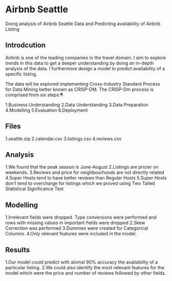 # Airbnb Seattle
Doing analysis of Airbnb Seattle Data and Predicting availability of Airbnb Listing

## Introdcution
Airbnb is one of the leading companies in the travel domain. I aim to explore trends in this data to get a deeper understanding by doing an in-depth analysis of the data. I furthermore design a model to predict availability of a specific listing.

The data will be explored implementing Cross-Industry Standard Process for Data Mining better known as CRISP-DM. The CRISP-Dm process is comprised from six steps:¶

1.Business Understanding
2.Data Understanding
3.Data Preparation
4.Modelling
5.Evaluation
6.Deployment

## Files
1.seattle.zip 
2.calendar.csv 
3.listings.csv 
4.reviews.csv 

## Analysis 

1.We found that the peak season is June-August
2.Listings are pricier on weekends.
3.Reviews and price for neighbourhoods are not directly related
4.Super Hosts tend to have better reviews than Regular Hosts
5.Super Hosts don't tend to overcharge for listings which we proved using Two Tailed Statistical Significance Test


## Modelling

1.Irrelevant fields were dropped. Type conversions were performed and rows with missing values in important fields were dropped
2.Skew Correction was performed
3.Dummies were created for Categorical Columns.
4.Only relevant features were included in the model.

## Results

1.Our model could predict with alomst 90% accuracy the availability of a particular listing.
2.We could also identify the most relevant features for the model which were the price and number of reviews followed by other fields.
